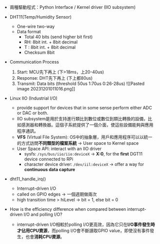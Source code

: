 * 兩種驅動程式：Python Interface / Kernel driver (IIO subsystem)
* DHT11(Temp/Humidity Sensor)
	* One-wire two-way
	* Data format
		* Total 40 bits (send higher bit first)
		* RH: 8bit int. + 8bit decimal
		* T   : 8bit int. + 8bit decimal
		* Checksum 8bit
* Communication Process
	1. Start: MCU先下再上 (下>18ms，上20-40us)
	2. Response: DHT先下再上 (下上都80us)
	3. Transmit: Data bits (threshold 50us 1:70us 0:26-28us)
![[Pasted image 20231201011016.png]]

* Linux IIO (Industrial I/O)
	* provide support for devices that in some sense perform either ADC or DAC or both.
	* IIO subsystem是用於支持進行類比到數位或數位到類比轉換的設備，比如感測器和轉換器。這個子系統提供了一個介面，使這些設備能夠與應用程序通訊。
	* **VFS** (Virtual File System): OS中的抽象層，用戶和應用程序可以以統一的方式訪問**不同類型的檔案系統** → User space to Kernel space
	* User Space API: interact with an IIO driver
		* sysfs: `/sys/bus/iio/iio:deviceX` → **X:0**, for the **first** DGT11 device connected to RPi
		* character device driver: `/dev/iil:deviceX` → offer a way for **continuous data capture**
* dht11_handle_irq()
	* Interrupt-driven I/O
	* called on GPIO edges → 一個週期做兩次
	* high transition time > hiLevel → bit = 1, else bit = 0
* How is the efficiency difference when compared between interrupt-driven I/O and polling I/O?
	* interrupt-driven I/O相較於polling I/O更高效，因為它只在**I/O事件發生時才佔用CPU資源**，而polling I/O會不斷讀取GPIO value，即使沒有事件發生，也會**消耗CPU資源**。